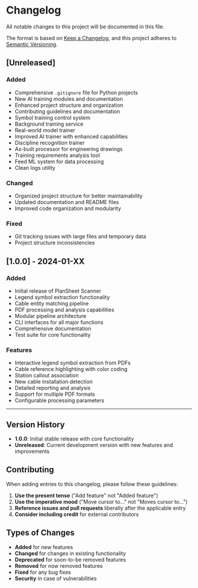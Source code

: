 # Changelog

All notable changes to this project will be documented in this file.

The format is based on [Keep a Changelog](https://keepachangelog.com/en/1.0.0/),
and this project adheres to [Semantic Versioning](https://semver.org/spec/v2.0.0.html).

## [Unreleased]

### Added
- Comprehensive `.gitignore` file for Python projects
- New AI training modules and documentation
- Enhanced project structure and organization
- Contributing guidelines and documentation
- Symbol training control system
- Background training service
- Real-world model trainer
- Improved AI trainer with enhanced capabilities
- Discipline recognition trainer
- As-built processor for engineering drawings
- Training requirements analysis tool
- Feed ML system for data processing
- Clean logs utility

### Changed
- Organized project structure for better maintainability
- Updated documentation and README files
- Improved code organization and modularity

### Fixed
- Git tracking issues with large files and temporary data
- Project structure inconsistencies

## [1.0.0] - 2024-01-XX

### Added
- Initial release of PlanSheet Scanner
- Legend symbol extraction functionality
- Cable entity matching pipeline
- PDF processing and analysis capabilities
- Modular pipeline architecture
- CLI interfaces for all major functions
- Comprehensive documentation
- Test suite for core functionality

### Features
- Interactive legend symbol extraction from PDFs
- Cable reference highlighting with color coding
- Station callout association
- New cable installation detection
- Detailed reporting and analysis
- Support for multiple PDF formats
- Configurable processing parameters

---

## Version History

- **1.0.0**: Initial stable release with core functionality
- **Unreleased**: Current development version with new features and improvements

## Contributing

When adding entries to this changelog, please follow these guidelines:

1. **Use the present tense** ("Add feature" not "Added feature")
2. **Use the imperative mood** ("Move cursor to..." not "Moves cursor to...")
3. **Reference issues and pull requests** liberally after the applicable entry
4. **Consider including credit** for external contributors

## Types of Changes

- **Added** for new features
- **Changed** for changes in existing functionality
- **Deprecated** for soon-to-be removed features
- **Removed** for now removed features
- **Fixed** for any bug fixes
- **Security** in case of vulnerabilities
